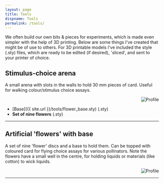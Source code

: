 ```yaml
---
layout: page
title: Tools
dispname: Tools
permalink: /tools/
---
```

We often build our own bits & pieces for experiments, which is made even simpler with the help of 3D printing. Below are some things I've created that might be of use to others. For 3D printable models I've included the style (.sty) files, which are ready to be edited (if desired), 'sliced', and sent to your printer of choice.

## Stimulus-choice arena  

A small arena with slots in the walls to hold 30 mm pieces of card. Useful for walking colour/stimulus choice assays.

<p align="right">
<img src="{{ site.baseurl }}/tools/col_arena.png" title="Profile" class="profile">  
</p>

-  [Base]({{ site.url }}/tools/flower_base.sty) (.sty)
- **Set of nine flowers** (.sty)
---

## Artificial 'flowers' with base

A set of nine 'flower' discs and a base to hold them. Can be topped with coloured card for flying choice assays for various pollinators. Note the flowers have a small well in the centre, for holding liquids or materials (like cotton) to wick liquids. 

<p align="right">
<img src="{{ site.baseurl }}/tools/flowers.png" title="Profile" class="profile">  
</p>

---